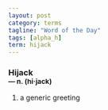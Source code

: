 ```yaml
---
layout: post
category: terms
tagline: "Word of the Day"
tags: [alpha_h]
term: hijack
---
```


<h3>Hijack<br/> <small>&mdash; n. (hi<span>&middot;</span>jack)</small></h3>
<p><ol><li>a generic greeting</li>
</ol></p>
